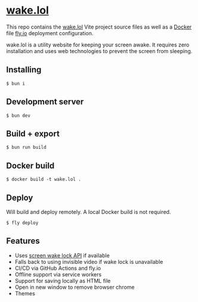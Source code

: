[wake.lol][site]
================

This repo contains the [wake.lol][site] Vite project source files as well as a
[Docker][docker] file [fly.io][fly] deployment configuration.

wake.lol is a utility website for keeping your screen awake. It requires zero
installation and uses web technologies to prevent the screen from sleeping.

Installing
----------

    $ bun i

Development server
------------------

    $ bun dev

Build + export
--------------

    $ bun run build

Docker build
------------

    $ docker build -t wake.lol .

Deploy
------

Will build and deploy remotely. A local Docker build is not required.

    $ fly deploy

Features
--------

* Uses [screen wake lock API][wake-lock] if available
* Falls back to using invisible video if wake lock is unavailable
* CI/CD via GitHub Actions and fly.io
* Offline support via service workers
* Support for saving locally as HTML file
* Open in new window to remove browser chrome
* Themes

[site]: https://wake.lol/
[docker]: https://www.docker.com/
[fly]: https://fly.io/
[wake-lock]: https://developer.mozilla.org/en-US/docs/Web/API/Screen_Wake_Lock_API
